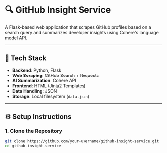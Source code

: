 # 🔍 GitHub Insight Service

A Flask-based web application that scrapes GitHub profiles based on a search query and summarizes developer insights using Cohere's language model API.

---

## 🔧 Tech Stack

- **Backend**: Python, Flask  
- **Web Scraping**: GitHub Search + Requests  
- **AI Summarization**: Cohere API  
- **Frontend**: HTML (Jinja2 Templates)  
- **Data Handling**: JSON  
- **Storage**: Local filesystem (`data.json`)  

---

## ⚙️ Setup Instructions

### 1. Clone the Repository

```bash
git clone https://github.com/your-username/github-insight-service.git
cd github-insight-service

